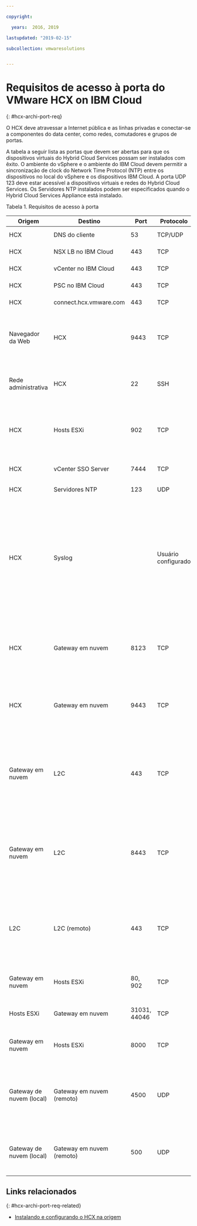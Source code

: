 ```yaml
---

copyright:

  years:  2016, 2019

lastupdated: "2019-02-15"

subcollection: vmwaresolutions


---
```

# Requisitos de acesso à porta do VMware HCX on IBM Cloud
{: #hcx-archi-port-req}

O HCX deve atravessar a Internet pública e as linhas privadas e conectar-se a componentes do data center, como redes, comutadores e grupos de portas.

A tabela a seguir lista as portas que devem ser abertas para que os dispositivos virtuais do Hybrid Cloud Services possam ser instalados com êxito. O ambiente do vSphere e o ambiente do IBM Cloud devem permitir a sincronização de clock do Network Time Protocol (NTP) entre os dispositivos no local do vSphere e os dispositivos IBM Cloud. A porta UDP 123 deve estar acessível a dispositivos virtuais e redes do Hybrid Cloud Services. Os Servidores NTP instalados podem ser especificados quando o Hybrid Cloud Services Appliance está instalado.

Tabela 1. Requisitos de acesso à porta

| Origem | Destino       | Port | Protocolo | Propósito         | Serviços |
|--------|--------------|------|----------|-----------------|----------|
| HCX    | DNS do cliente | 53   | TCP/UDP  | Resolução de Nome | DNS      |
| HCX    | NSX LB no IBM Cloud | 443 | TCP | Serviço de registro | HTTPS |
| HCX    | vCenter no IBM Cloud | 443 | TCP | Serviço REST do HCX | HTTPS |
| HCX    | PSC no IBM Cloud | 443 | TCP | Serviço REST do HCX | HTTPS |
| HCX    | connect.hcx.vmware.com | 443 | TCP | Serviço de registro | HTTPS |
| Navegador da Web | HCX | 9443 | TCP | HCX Virtual Appliance Management Interface para configuração do sistema HCX | HTTPS |
| Rede administrativa | HCX | 22 | SSH | Acesso SSH do administrador para o Hybrid Cloud Services | SSH |
| HCX | Hosts ESXi | 902 | TCP | Enviar instruções de gerenciamento e fornecimento de HCX para Hosts ESXi no IBM Cloud. | Interno |
| HCX | vCenter SSO Server | 7444 | TCP | vSphere Lookup Service |  |
| HCX | Servidores NTP | 123 | UDP | Sincronização de | |
| HCX | Syslog |   | Usuário configurado | Conexão entre o HCX (o cliente) e o servidor Syslog. Os valores para a porta Syslog e o protocolo são especificados no vSphere Web Client. Por exemplo, a porta 514 para o protocolo UDP. | |
| HCX | Gateway em nuvem | 8123 | TCP | Enviar instruções de serviço de replicação baseada em host para o Hybrid Cloud Gateway. | HTTP |
| HCX | Gateway em nuvem | 9443 | TCP | Enviar instruções de gerenciamento para o Hybrid Cloud Gateway local usando a API de REST. | HTTP</br>HTTPS |
| Gateway em nuvem | L2C | 443 | TCP | Enviar instruções de gerenciamento do Cloud Gateway para o L2C quando o L2C usa o mesmo caminho que o Hybrid Cloud Gateway. | HTTP</br>HTTPS |
| Gateway em nuvem | L2C | 8443 | TCP | Instruções de gerenciamento bidirecional do Cloud Gateway para o L2C, quando o L2C usa um caminho de dados alternativo. | HTTP</br>HTTPS |
| L2C | L2C (remoto) | 443 | TCP | Instruções de gerenciamento bidirecional do Cloud Gateway para o L2C, quando o L2C usa um caminho de dados alternativo. | HTTP</br>HTTPS |
| Gateway em nuvem | Hosts ESXi | 80, 902  | TCP | Gerenciamento e implementação do OVF | Interno |
| Hosts ESXi | Gateway em nuvem | 31031, 44046 | TCP | Tráfego de replicação baseado em host interno | Interno |
| Gateway em nuvem | Hosts ESXi | 8000  | TCP | vMotion (zero de migração de tempo de inatividade) |  |
| Gateway de nuvem (local) | Gateway em nuvem</br>(remoto) | 4500  | UDP | Troca de chave da Internet (IKEv2) para encapsular cargas de trabalho para o túnel bidirecional | IPSEC |
| Gateway de nuvem (local) | Gateway em nuvem</br>(remoto) | 500  | UDP | Troca de chave da Internet (ISAKMP) para o túnel bidirecional | IPSEC |

## Links relacionados
{: #hcx-archi-port-req-related}

* [Instalando e configurando o HCX na origem](/docs/services/vmwaresolutions/archiref/hcx-archi?topic=vmware-solutions-hcx-archi-install-cfg-src)
